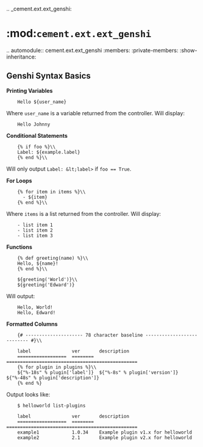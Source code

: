 .. _cement.ext.ext_genshi:

:mod:`cement.ext.ext_genshi`
==============================================================================

.. automodule:: cement.ext.ext_genshi
    :members:
    :private-members:
    :show-inheritance:

Genshi Syntax Basics
------------------------------------------------------------------------------

**Printing Variables**

```
    Hello ${user_name}
```

Where `user_name` is a variable returned from the controller. Will
display:

```console
    Hello Johnny
```

**Conditional Statements**

```
    {% if foo %}\\
    Label: ${example.label}
    {% end %}\\
```

Will only output `Label: &lt;label>` if `foo == True`.

**For Loops**

```
    {% for item in items %}\\
      - ${item}
    {% end %}\\
```

Where `items` is a list returned from the controller. Will display:

```console
    - list item 1
    - list item 2
    - list item 3
```

**Functions**

```
    {% def greeting(name) %}\\
    Hello, ${name}!
    {% end %}\\

    ${greeting('World')}\\
    ${greeting('Edward')}
```

Will output:

```console
    Hello, World!
    Hello, Edward!
```

**Formatted Columns**

```
    {# --------------------- 78 character baseline --------------------------- #}\\

    label               ver       description
    ==================  ========  ================================================
    {% for plugin in plugins %}\\
    ${"%-18s" % plugin['label']}  ${"%-8s" % plugin['version']}  ${"%-48s" % plugin['description']}
    {% end %}
```

Output looks like:

```console
    $ helloworld list-plugins

    label               ver       description
    ==================  ========  ================================================
    example1            1.0.34    Example plugin v1.x for helloworld
    example2            2.1       Example plugin v2.x for helloworld
```
